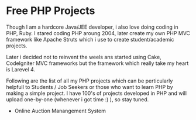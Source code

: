 Free PHP Projects
=================
<p>Though I am a hardcore Java/JEE developer, i also love doing coding in PHP, Ruby. I stared coding PHP aroung 2004, later create my own PHP MVC framework like Apache Struts which i use to create student/academic projects.</p>

<p>Later i decided not to reinvent the weels ans started using Cake, CodeIgniter MVC frameworks but the framework which really take my heart is Larevel 4.</p>

<p>Following are the list of all my PHP projects which can be perticularly helpfull to Students / Job Seekers or those who want to learn PHP by making a simple project. I have 100's of projects developed in PHP and will upload one-by-one (whenever i got time :) ), so stay tuned.</p>

<ul>
<li>Online Auction Manangement System</li>
</ul>
